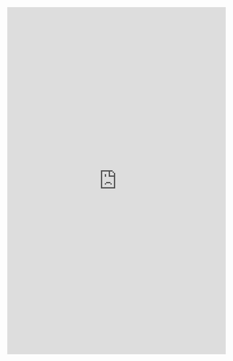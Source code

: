<iframe class="repl" width="100%" height="800px" frameborder="0" src="https://repl.it/@azablan/wordPeriods?lite=true"></iframe>
